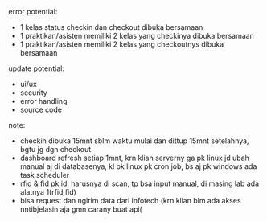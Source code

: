 error potential:
* 1 kelas status checkin dan checkout dibuka bersamaan
* 1 praktikan/asisten memiliki 2 kelas yang checkinya dibuka bersamaan
* 1 praktikan/asisten memiliki 2 kelas yang checkoutnys dibuka bersamaan


update potential:
* ui/ux
* security
* error handling
* source code


note:
* checkin dibuka 15mnt sblm waktu mulai dan dittup 15mnt setelahnya, bgtu jg dgn checkout
* dashboard refresh setiap 1mnt, krn klian serverny ga pk linux jd ubah manual aj di databasenya, kl pk linux pk cron job, bs aj pk windows ada task scheduler 
* rfid & fid pk id, harusnya di scan,  tp bsa input manual, di masing lab ada alatnya 1(rfid,fid)
* bisa request dan ngirim data dari infotech (krn klian blm ada akses nntibjelasin aja gmn carany buat api(